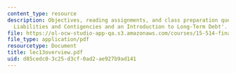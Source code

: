```yaml
---
content_type: resource
description: Objectives, reading assignments, and class preparation questions on 'Current
  Liabilities and Contigencies and an Introduction to Long-Term Debt'.
file: https://ol-ocw-studio-app-qa.s3.amazonaws.com/courses/15-514-financial-and-managerial-accounting-summer-2003/d85cedc03c25d3cf0ad2ae927b9ad141_lec13overview.pdf
file_type: application/pdf
resourcetype: Document
title: lec13overview.pdf
uid: d85cedc0-3c25-d3cf-0ad2-ae927b9ad141
---
```

